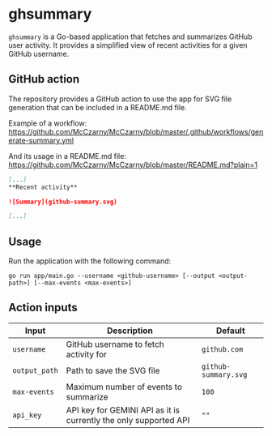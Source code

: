 # ghsummary

`ghsummary` is a Go-based application that fetches and summarizes GitHub user activity. It provides a simplified view of recent activities for a given GitHub username.

## GitHub action

The repository provides a GitHub action to use the app for SVG file generation that can be included in a README.md file.

Example of a workflow:
https://github.com/McCzarny/McCzarny/blob/master/.github/workflows/generate-summary.yml

And its usage in a README.md file:
https://github.com/McCzarny/McCzarny/blob/master/README.md?plain=1

```markdown
[...]
**Recent activity**

![Summary](github-summary.svg)

[...]
```

## Usage

Run the application with the following command:
```shell
go run app/main.go --username <github-username> [--output <output-path>] [--max-events <max-events>]
```

## Action inputs
| Input         | Description                                      | Default       |
|---------------|--------------------------------------------------|---------------|
| `username`    | GitHub username to fetch activity for            | `github.com`  |
| `output_path` | Path to save the SVG file                        | `github-summary.svg` |
| `max-events`  | Maximum number of events to summarize              | `100`           |
| `api_key`     | API key for GEMINI API as it is currently the only supported API | `""`          |
